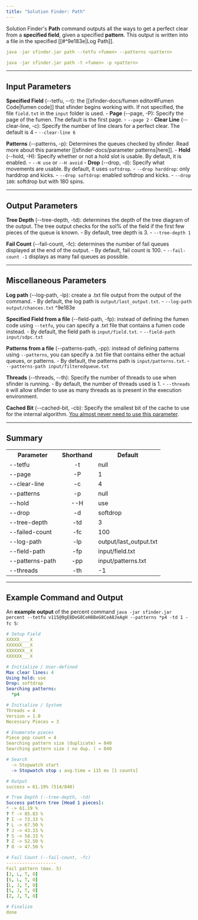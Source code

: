 ```yaml
---
title: "Solution Finder: Path"
---
```

Solution Finder's **Path** command outputs all the ways to get a perfect clear from a **specified field**, given a specified **pattern**. This output is written into a file in the specified [[#^9e183e|Log Path]].
```YAML {title="Command Structure"}
java -jar sfinder.jar path --tetfu <fumen> --patterns <pattern>
```
```YAML {title="Shorthand Command Structure"}
java -jar sfinder.jar path -t <fumen> -p <pattern>
```
___
## Input Parameters
**Specified Field** (--tetfu, --t): the [[sfinder-docs/fumen editor#Fumen Code|fumen code]] that sfinder begins working with. If not specified, the file `field.txt` in the `input` folder is used.
	- **Page** (--page, -P): Specify the page of the fumen. The default is the first page.
		- `--page 2` 
	- **Clear Line** (--clear-line, -c): Specify the number of line clears for a perfect clear. The default is 4
		- `--clear-line 6`

**Patterns** (--patterns, -p): Determines the queues checked by sfinder. Read more about this parameter [[sfinder-docs/parameter patterns|here]].
	- **Hold** (--hold, -H): Specify whether or not a hold slot is usable. By default, it is enabled.
		- `--H use` or `--H avoid`
	- **Drop** (--drop, -d): Specify what movements are usable. By default, it uses `softdrop`. 
		- `--drop harddrop`: only harddrop and kicks.
		- `--drop softdrop`: enabled softdrop and kicks.
		- `--drop 180`: softdrop but with 180 spins.
___
## Output Parameters
**Tree Depth** (--tree-depth, -td): determines the depth of the tree diagram of the output. The tree output checks for the sol% of the field if the first few pieces of the queue is known.
	- By default, tree depth is 3.
	- `--tree-depth 1`

**Fail Count** (--fail-count, -fc): determines the number of fail queues displayed at the end of the output.
	- By default, fail count is 100.
	- `--fail-count -1` displays as many fail queues as possible.
___
## Miscellaneous Parameters
**Log path** (--log-path, -lp): create a .txt file output from the output of the command. 
	- By default, the log path is `output/last_output.txt`.
	- `--log-path output/chances.txt` ^9e183e

**Specified Field from a file** (--field-path, -fp): instead of defining the fumen code using `--tetfu`, you can specify a .txt file that contains a fumen code instead.
	- By default, the field path is `input/field.txt`.
	- `--field-path input/sdpc.txt`

**Patterns from a file** (--patterns-path, -pp): instead of defining patterns using `--patterns`, you can specify a .txt file that contains either the actual queues, or patterns.
	- By default, the patterns path is `input/patterns.txt`.
	- `--patterns-path input/filteredqueue.txt`

**Threads** (--threads, --th): Specify the number of threads to use when sfinder is running.
	- By default, the number of threads used is 1.
	- `--threads 0` will allow sfinder to use as many threads as is present in the execution environment.

**Cached Bit** (--cached-bit, -cb): Specify the smallest bit of the cache to use for the internal algorithm. <u>You almost never need to use this parameter</u>.
___
## Summary
<center><table>
	<tr>
		<th>Parameter</th>
		<th>Shorthand</th>
		<th>Default</th>
	</tr>
	<tr>
		<td>--tetfu</td>
		<td style="text-align: center;">-t</td>
		<td>null</td>
	</tr>
	<tr>
		<td>--page</td>
		<td style="text-align: center;">-P</td>
		<td>1</td>
	</tr>
	<tr>
		<td>--clear-line</td>
		<td style="text-align: center;">-c</td>
		<td>4</td>
	</tr>
	<tr>
		<td>--patterns</td>
		<td style="text-align: center;">-p</td>
		<td>null</td>
	</tr>
	<tr>
		<td>--hold</td>
		<td style="text-align: center;">--H</td>
		<td>use</td>
	</tr>
	<tr>
		<td>--drop</td>
		<td style="text-align: center;">-d</td>
		<td>softdrop</td>
	</tr>
	<tr>
		<td>--tree-depth</td>
		<td style="text-align: center;">-td</td>
		<td>3</td>
	</tr>
	<tr>
		<td>--failed-count</td>
		<td style="text-align: center;">-fc</td>
		<td>100</td>
	</tr>
	<tr>
		<td>--log-path</td>
		<td style="text-align: center;">-lp</td>
		<td>output/last_output.txt</td>
	</tr>
	<tr>
		<td>--field-path</td>
		<td style="text-align: center;">-fp</td>
		<td>input/field.txt</td>
	</tr>
	<tr>
		<td>--patterns-path</td>
		<td style="text-align: center;">-pp</td>
		<td>input/patterns.txt</td>
	</tr>
	<tr>
		<td>--threads</td>
		<td style="text-align: center;">-th</td>
		<td>-1</td>
	</tr>
</table></center>

___
## Example Command and Output
An **example output** of the percent command `java -jar sfinder.jar percent --tetfu v115@9gE8DeG8CeH8BeG8CeA8JeAgH --patterns *p4 -td 1 -fc 5`:
```YAML {title="output/last_output.txt"}
# Setup Field
XXXXX____X
XXXXXX___X
XXXXXXX__X
XXXXXX___X

# Initialize / User-defined
Max clear lines: 4
Using hold: use
Drop: softdrop
Searching patterns:
  *p4

# Initialize / System
Threads = 4
Version = 1.0
Necessary Pieces = 3

# Enumerate pieces
Piece pop count = 4
Searching pattern size (duplicate) = 840
Searching pattern size ( no dup. ) = 840

# Search
  -> Stopwatch start
  -> Stopwatch stop : avg.time = 115 ms [1 counts]

# Output
success = 61.19% (514/840)

# Tree Depth (--tree-depth, -td)
Success pattern tree [Head 1 pieces]:
* -> 61.19 %
? T -> 85.83 %
? I -> 73.33 %
? L -> 67.50 %
? J -> 43.33 %
? S -> 58.33 %
? Z -> 52.50 %
? O -> 47.50 %

# Fail Count (--fail-count, -fc)
-------------------
Fail pattern (max. 5)
[J, L, T, O]
[S, L, T, O]
[L, J, T, O]
[S, J, T, O]
[Z, J, T, O]

# Finalize
done
```

